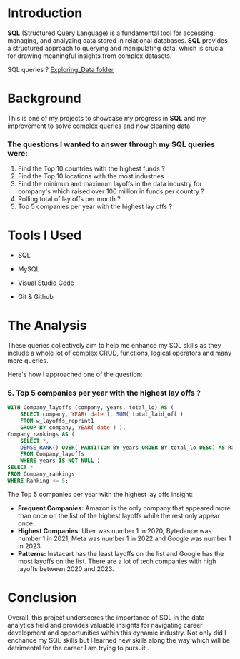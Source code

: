 # Introduction
**SQL** (Structured Query Language) is a fundamental tool for accessing, managing, and analyzing data stored in relational databases. **SQL** provides a structured approach to querying and manipulating data, which is crucial for drawing meaningful insights from complex datasets.
 
SQL queries ? [Exploring_Data folder](/Exploring_Data/)
# Background
This is one of my projects to showcase my progress in **SQL** and my improvement to solve complex queries and now cleaning data

### The questions I wanted to answer through my SQL queries were:

1. Find the Top 10 countries with the highest funds ?
2. Find the Top 10 locations with the most industries
3. Find the minimun and maximum layoffs in the data industry for company's which raised over 100 million in funds per country ?
4. Rolling total of lay offs per month ?
5. Top 5 companies per year with the highest lay offs ?

# Tools I Used
- SQL

- MySQL

- Visual Studio Code

- Git & Github
# The Analysis
These queries collectively aim to help me enhance my SQL skills as they include a whole lot of complex CRUD, functions, logical operators and many more queries.

Here's how I approached one of the question:
### 5. Top 5 companies per year with the highest lay offs ?
```sql
WITH Company_layoffs (company, years, total_lo) AS (
    SELECT company, YEAR( date ), SUM( total_laid_off )
    FROM w_layoffs_reprint1
    GROUP BY company, YEAR( date ) ), 
Company_rankings AS (
    SELECT *,
    DENSE_RANK() OVER( PARTITION BY years ORDER BY total_lo DESC) AS Ranking
    FROM Company_layoffs
    WHERE years IS NOT NULL )
SELECT * 
FROM Company_rankings
WHERE Ranking <= 5;
````
The Top 5 companies per year with the highest lay offs insight:
- **Frequent Companies:** Amazon is the only company that appeared more than once on the list of the highest layoffs while the rest only appear once.
- **Highest Companies:** Uber was number 1 in 2020, Bytedance was number 1 in 2021, Meta was number 1 in 2022 and Google was number 1 in 2023.
- **Patterns:** Instacart has the least layoffs on the list and Google has the most layoffs on the list. There are a lot of tech companies with high layoffs between 2020 and 2023.

# Conclusion

Overall, this project underscores the importance of SQL in the data analytics field and provides valuable insights for navigating career development and opportunities within this dynamic industry. Not only did I enchance my SQL skills but I learned new skills along the way which will be detrimental for the career I am trying to pursuit .